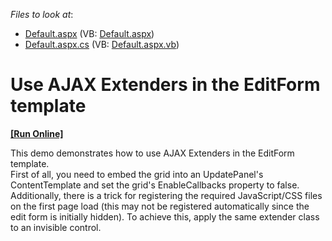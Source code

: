 <!-- default file list -->
*Files to look at*:

* [Default.aspx](./CS/Default.aspx) (VB: [Default.aspx](./VB/Default.aspx))
* [Default.aspx.cs](./CS/Default.aspx.cs) (VB: [Default.aspx.vb](./VB/Default.aspx.vb))
<!-- default file list end -->
# Use AJAX Extenders in the EditForm template
<!-- run online -->
**[[Run Online]](https://codecentral.devexpress.com/e94)**
<!-- run online end -->


<p>This demo demonstrates how to use AJAX Extenders in the EditForm template.<br />
First of all, you need to embed the grid into an UpdatePanel's ContentTemplate and set the grid's EnableCallbacks property to false.<br />
Additionally, there is a trick for registering the required JavaScript/CSS files on the first page load (this may not be registered automatically since the edit form is initially hidden). To achieve this, apply the same extender class to an invisible control.</p>

<br/>


